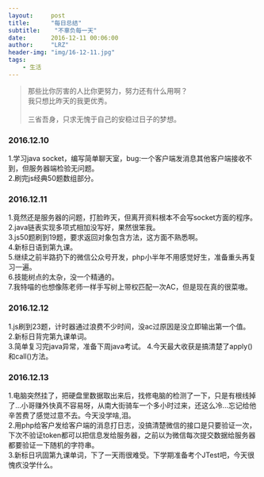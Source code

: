 ```yaml
---
layout:     post
title:      "每日总结"
subtitle:    "不辜负每一天"
date:       2016-12-11 00:06:00
author:     "LRZ"
header-img: "img/16-12-11.jpg"
tags:
    - 生活
---
```


>那些比你厉害的人比你更努力，努力还有什么用啊？ <br>
>我只想比昨天的我更优秀。<br>  
>三省吾身，只求无愧于自己的安稳过日子的梦想。

### 2016.12.10

1.学习java socket，编写简单聊天室，bug:一个客户端发消息其他客户端接收不到，但服务器端检验无问题。  
2.刷完js经典50题数组部分。

### 2016.12.11
1.竟然还是服务器的问题，打脸昨天，但离开资料根本不会写socket方面的程序。  
2.java链表实现多项式相加没写好，果然很笨我。  
3.js50题刷到19题，要求返回对象包含方法，这方面不熟悉啊。  
4.新标日语到第九课。  
5.继续之前半路扔下的微信公众号开发，php小半年不用感觉好生，准备重头再复习一遍。  
6.技能树点的太杂，没一个精通的。  
7.我特喵的也想像陈老师一样手写树上带权匹配一次AC，但是现在真的很菜嗷。  

### 2016.12.12  
1.js刷到23题，计时器通过浪费不少时间，没ac过原因是没立即输出第一个值。  
2.新标日背完第九课单词。  
3.简单复习完java异常，准备下周java考试。
4.今天最大收获是搞清楚了apply()和call()方法。    
  
### 2016.12.13  
1.电脑突然挂了，把硬盘里数据取出来后，找修电脑的检测了一下，只是有根线掉了...小哥赚外快真不容易呀，从南大街骑车一个多小时过来，还这么冷...忘记给他辛苦费了感觉过意不去。今天没学啥,泪。  
2.用php给客户发给客户端的消息打日志，没搞清楚微信的接口是只要验证一次，下次不验证token都可以把信息发给服务器，之前以为微信每次提交数据给服务器都要验证一下随机的字符串。  
3.新标日巩固第九课单词，下了一天雨很难受。下学期准备考个JTest吧，今天很愧疚没学什么。